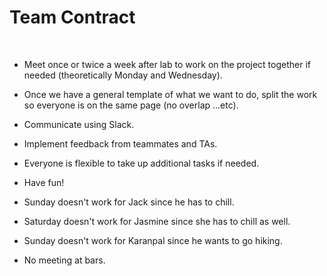 # Team Contract
<br>

- Meet once or twice a week after lab to work on the project together if needed (theoretically Monday
and Wednesday).

- Once we have a general template of what we want to do, split the work so everyone is on the same
page (no overlap ...etc).

- Communicate using Slack.

- Implement feedback from teammates and TAs.

- Everyone is flexible to take up additional tasks if needed.

- Have fun!

- Sunday doesn't work for Jack since he has to chill.

- Saturday doesn't work for Jasmine since she has to chill as well.

- Sunday doesn't work for Karanpal since he wants to go hiking.

- No meeting at bars.
